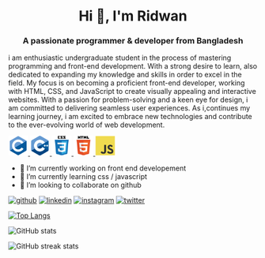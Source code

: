 <h1 align="center">Hi 👋, I'm Ridwan</h1>
<h3 align="center">A passionate programmer & developer from Bangladesh</h3>


i am enthusiastic undergraduate student in the process of mastering programming and front-end development. With a strong desire to learn, also dedicated to expanding my knowledge and skills in order to excel in the field. My focus is on becoming a proficient front-end developer, working with HTML, CSS, and JavaScript to create visually appealing and interactive websites. With a passion for problem-solving and a keen eye for design, i am committed to delivering seamless user experiences. As i,continues my learning journey, i am excited to embrace new technologies and contribute to the ever-evolving world of web development.

<p align="left"> <a href="https://www.cprogramming.com/" target="_blank" rel="noreferrer"> <img src="https://raw.githubusercontent.com/devicons/devicon/master/icons/c/c-original.svg" alt="c" width="40" height="40"/> </a> <a href="https://www.w3schools.com/cpp/" target="_blank" rel="noreferrer"> <img src="https://raw.githubusercontent.com/devicons/devicon/master/icons/cplusplus/cplusplus-original.svg" alt="cplusplus" width="40" height="40"/> </a> <a href="https://www.w3schools.com/css/" target="_blank" rel="noreferrer"> <img src="https://raw.githubusercontent.com/devicons/devicon/master/icons/css3/css3-original-wordmark.svg" alt="css3" width="40" height="40"/> </a> <a href="https://www.w3.org/html/" target="_blank" rel="noreferrer"> <img src="https://raw.githubusercontent.com/devicons/devicon/master/icons/html5/html5-original-wordmark.svg" alt="html5" width="40" height="40"/> </a> <a href="https://developer.mozilla.org/en-US/docs/Web/JavaScript" target="_blank" rel="noreferrer"> <img src="https://raw.githubusercontent.com/devicons/devicon/master/icons/javascript/javascript-original.svg" alt="javascript" width="40" height="40"/> </a> </p>

- 🔭 I’m currently working on front end developement 
- 🌱 I’m currently learning css / javascript 
- 👯 I’m looking to collaborate on github 


[<img src='https://cdn.jsdelivr.net/npm/simple-icons@3.0.1/icons/github.svg' alt='github' height='40'>](https://github.com/RidwanSupon)  [<img src='https://cdn.jsdelivr.net/npm/simple-icons@3.0.1/icons/linkedin.svg' alt='linkedin' height='40'>](https://www.linkedin.com/in/md-ridwanur-r-mazumder-4a8298155/)  [<img src='https://cdn.jsdelivr.net/npm/simple-icons@3.0.1/icons/instagram.svg' alt='instagram' height='40'>](https://www.instagram.com/ridwan_supon/)  [<img src='https://cdn.jsdelivr.net/npm/simple-icons@3.0.1/icons/twitter.svg' alt='twitter' height='40'>](https://twitter.com/MdRidwanur14044)  

[![Top Langs](https://github-readme-stats.vercel.app/api/top-langs/?username=RidwanSupon)](https://github.com/anuraghazra/github-readme-stats)

![GitHub stats](https://github-readme-stats.vercel.app/api?username=RidwanSupon&show_icons=true)  

![GitHub streak stats](https://streak-stats.demolab.com/?user=RidwanSupon)  

